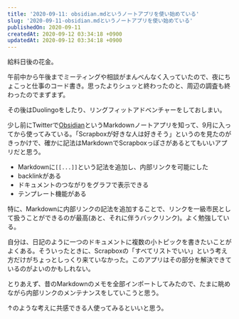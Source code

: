 ```yaml
---
title: '2020-09-11: obsidian.mdというノートアプリを使い始めている'
slug: '2020-09-11-obsidian.mdというノートアプリを使い始めている'
publishedOn: 2020-09-11
createdAt: 2020-09-12 03:34:18 +0900
updatedAt: 2020-09-12 03:34:18 +0900
---
```

給料日後の花金。

午前中から午後までミーティングや相談がまんべんなく入っていたので、夜にちょこっと仕事のコード書き。思ったよりシュッと終わったのと、周辺の調査も終わったのでまずまず。

その後はDuolingoをしたり、リングフィットアドベンチャーをしておしまい。

少し前にTwitterで[Obsidian](https://obsidian.md/)というMarkdownノートアプリを知って、9月に入ってから使ってみている。「Scrapboxが好きな人は好きそう」というのを見たのがきっかけで、確かに記法はMarkdownでScrapboxっぽさがあるとてもいいアプリだと思う。

- Markdownに`[[...]]`という記法を追加し、内部リンクを可能にした
- backlinkがある
- ドキュメントのつながりをグラフで表示できる
- テンプレート機能がある

特に、Markdownに内部リンクの記法を追加することで、リンクを一級市民として扱うことができるのが最高(あと、それに伴うバックリンク)。よく勉強している。

自分は、日記のように一つのドキュメントに複数の小トピックを書きたいことがよくある。そういったときに、Scrapboxの「すべてリストでいい」という考え方だけがちょっとしっくり来ていなかった。このアプリはその部分を解決できているのがよいのかもしれない。

とりあえず、昔のMarkdownのメモを全部インポートしてみたので、たまに眺めながら内部リンクのメンテナンスをしていこうと思う。

↑のような考えに共感できる人使ってみるといいと思う。
